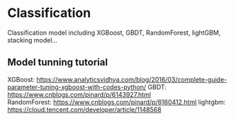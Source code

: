 # Classification
Classification model including XGBoost, GBDT, RandomForest, lightGBM, stacking model...
## Model tunning tutorial
XGBoost: https://www.analyticsvidhya.com/blog/2016/03/complete-guide-parameter-tuning-xgboost-with-codes-python/
GBDT: https://www.cnblogs.com/pinard/p/6143927.html      
RandomForest: https://www.cnblogs.com/pinard/p/6160412.html
lightgbm: https://cloud.tencent.com/developer/article/1148568
